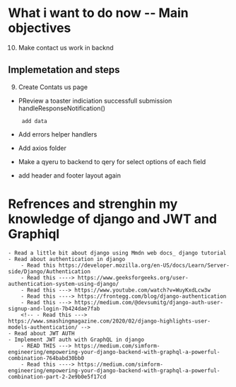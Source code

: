 # What i want to do now -- Main objectives



10. Make contact us work in backnd

## Implemetation and steps

9. Create Contats us page
 - PReview a toaster indiciation successfull submission
    handleResponseNotification()

        add data





 - Add errors helper handlers
 - Add axios folder
 - Make a qyeru to backend to qery for select options of each field
 - add header and footer layout again




# Refrences and strenghin my knowledge of django and JWT and Graphiql

    - Read a little bit about django using Mmdn web docs_ django tutorial
    - Read about authentication in django
        - Read this https://developer.mozilla.org/en-US/docs/Learn/Server-side/Django/Authentication
        - Read this ----> https://www.geeksforgeeks.org/user-authentication-system-using-django/
        - Read this ---> https://www.youtube.com/watch?v=WuyKxdLcw3w
        - Read this ----> https://frontegg.com/blog/django-authentication
        - Read this ---> https://medium.com/@devsumitg/django-auth-user-signup-and-login-7b424dae7fab
        <!-- - Read this ---> https://www.smashingmagazine.com/2020/02/django-highlights-user-models-authentication/ -->
    - Read about JWT AUTH
    - Implement JWT auth with GraphQL in django
        - READ THIS ---> https://medium.com/simform-engineering/empowering-your-django-backend-with-graphql-a-powerful-combination-764babd30bb0
        - Read this ----> https://medium.com/simform-engineering/empowering-your-django-backend-with-graphql-a-powerful-combination-part-2-2e9b0e5f17cd

